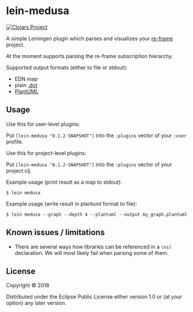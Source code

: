 # lein-medusa

[![Clojars Project](https://img.shields.io/clojars/v/org.clojars.lassemaatta/lein-medusa.svg)](https://clojars.org/org.clojars.lassemaatta/lein-medusa)

A simple Leiningen plugin which parses and visualizes your [re-frame](https://github.com/Day8/re-frame) project.

At the moment supports parsing the re-frame subscription hierarchy.

Supported output formats (either to file or stdout):
  * EDN map
  * plain [.dot](https://www.graphviz.org/)
  * [PlantUML](http://plantuml.com/)

## Usage

Use this for user-level plugins:

Put `[lein-medusa "0.1.2-SNAPSHOT"]` into the `:plugins` vector of your `:user`
profile.

Use this for project-level plugins:

Put `[lein-medusa "0.1.2-SNAPSHOT"]` into the `:plugins` vector of your project.clj.

Example usage (print result as a map to stdout):

    $ lein medusa

Example usage (write result in plantuml format to file):

    $ lein medusa --graph --depth 4 --plantuml --output my_graph.plantuml

## Known issues / limitations

* There are several ways how libraries can be referenced in a `(ns)` declaration. We will most likely fail when parsing some of them.

## License

Copyright © 2018

Distributed under the Eclipse Public License either version 1.0 or (at
your option) any later version.
